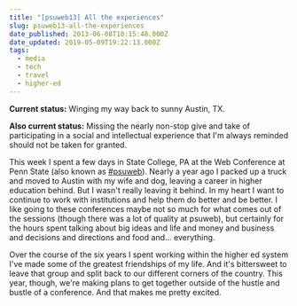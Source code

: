 ```yaml
---
title: "[psuweb13] All the experiences"
slug: psuweb13-all-the-experiences
date_published: 2013-06-08T18:15:48.000Z
date_updated: 2019-05-09T19:22:13.000Z
tags:
  - media
  - tech
  - travel
  - higher-ed
---
```


**Current status:** Winging my way back to sunny Austin, TX.

**Also current status:** Missing the nearly non-stop give and take of participating in a social and intellectual experience that I'm always reminded should not be taken for granted.

This week I spent a few days in State College, PA at the Web Conference at Penn State (also known as [#psuweb](https://twitter.com/search?q=%23psuweb13&amp;src=hash)). Nearly a year ago I packed up a truck and moved to Austin with my wife and dog, leaving a career in higher education behind. But I wasn't really leaving it behind. In my heart I want to continue to work with institutions and help them do better and be better. I like going to these conferences maybe not so much for what comes out of the sessions (though there was a lot of quality at psuweb), but certainly for the hours spent talking about big ideas and life and money and business and decisions and directions and food and... everything.

Over the course of the six years I spent working within the higher ed system I've made some of the greatest friendships of my life. And it's bittersweet to leave that group and split back to our different corners of the country. This year, though, we're making plans to get together outside of the hustle and bustle of a conference. And that makes me pretty excited.
